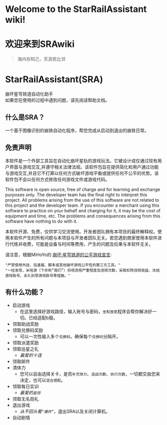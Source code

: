 # Welcome to the StarRailAssistant wiki!
# 欢迎来到SRAwiki

>海内存知己，天涯若比邻

# StarRailAssistant(SRA)

崩坏星穹铁道自动化助手  
如果您在使用的过程中遇到问题，请先阅读帮助文档。

## 什么是SRA？

一个基于图像识别的崩铁自动化程序，帮您完成从启动到退出的崩铁日常。

## 免责声明

本软件是一个外部工具旨在自动化崩坏星轨的游戏玩法。它被设计成仅通过现有用户界面与游戏交互,并遵守相关法律法规。该软件包旨在提供简化和用户通过功能与游戏交互,并且它不打算以任何方式破坏游戏平衡或提供任何不公平的优势。该软件包不会以任何方式修改任何游戏文件或游戏代码。

This software is open source, free of charge and for learning and exchange purposes only. The developer team has the final right to interpret this project. All problems arising from the use of this software are not related to this project and the developer team. If you encounter a merchant using this software to practice on your behalf and charging for it, it may be the cost of equipment and time, etc. The problems and consequences arising from this software have nothing to do with it.

本软件开源、免费，仅供学习交流使用。开发者团队拥有本项目的最终解释权。使用本软件产生的所有问题与本项目与开发者团队无关。若您遇到商家使用本软件进行代练并收费，可能是设备与时间等费用，产生的问题及后果与本软件无关。

请注意，根据MiHoYo的 [崩坏:星穹铁道的公平游戏宣言](https://sr.mihoyo.com/news/111246?nav=news&type=notice):

    "严禁使用外挂、加速器、脚本或其他破坏游戏公平性的第三方工具。"
    "一经发现，米哈游（下亦称“我们”）将视违规严重程度及违规次数，采取扣除违规收益、冻结游戏账号、永久封禁游戏账号等措施。"

## 有什么功能？

* 启动游戏
  * 在这里选择好游戏路径，输入账号与密码，`坐和放宽`程序会帮你解决好一切。已经适配b服。
* 领取助战奖励
* 领取兑换码奖励
  * 可以一次性输入多个`兑换码`，确保每个`兑换码`分隔开。
* 领取派遣奖励
* 领取巡星之礼
  * *最爱的十连*
* 领取邮件
* 清体力
  * 您可以自由选择关卡，是否`补充体力`、`连战次数`、`执行次数`，一切都交由您来决定，也可以`混合搭配`。
* 领取每日实训
  * *最爱的`星琼`*
* 领取无名勋礼
* 退出游戏
  * *从不回头看`“爆炸”`*，退出SRA以及关闭计算机。
* 自动剧情
